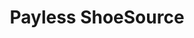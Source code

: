 ---
title: "Payless ShoeSource"
url: /santiago-de-los-caballeros/payless-shoesource/
shop: zapatos
---
